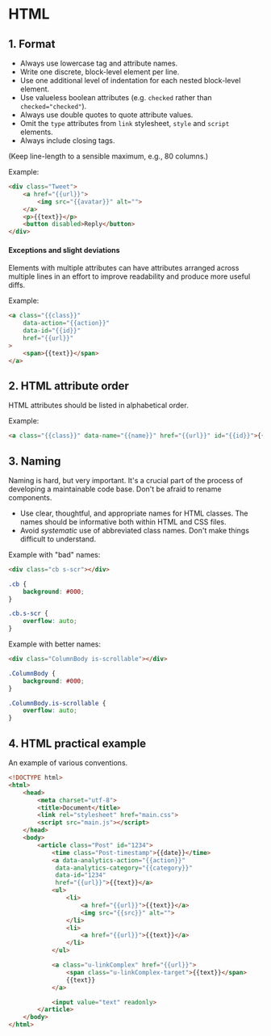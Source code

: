 <a name="html"></a>
# HTML

<a name="html-format"></a>
## 1. Format

* Always use lowercase tag and attribute names.
* Write one discrete, block-level element per line.
* Use one additional level of indentation for each nested block-level element.
* Use valueless boolean attributes (e.g. `checked` rather than `checked="checked"`).
* Always use double quotes to quote attribute values.
* Omit the `type` attributes from `link` stylesheet, `style` and `script` elements.
* Always include closing tags.

(Keep line-length to a sensible maximum, e.g., 80 columns.)

Example:

```html
<div class="Tweet">
	<a href="{{url}}">
		<img src="{{avatar}}" alt="">
	</a>
	<p>{{text}}</p>
	<button disabled>Reply</button>
</div>
```

#### Exceptions and slight deviations

Elements with multiple attributes can have attributes arranged across multiple
lines in an effort to improve readability and produce more useful diffs.

Example:

```html
<a class="{{class}}"
	data-action="{{action}}"
	data-id="{{id}}"
	href="{{url}}"
>
	<span>{{text}}</span>
</a>
```


<a name="html-attrs"></a>
## 2. HTML attribute order

HTML attributes should be listed in alphabetical order.

Example:

```html
<a class="{{class}}" data-name="{{name}}" href="{{url}}" id="{{id}}">{{text}}</a>
```


<a name="html-naming"></a>
## 3. Naming

Naming is hard, but very important. It's a crucial part of the process of
developing a maintainable code base. Don't be afraid to rename components.

* Use clear, thoughtful, and appropriate names for HTML classes. The names should be informative both within HTML and CSS files.
* Avoid _systematic_ use of abbreviated class names. Don't make things difficult to understand.

Example with "bad" names:

```html
<div class="cb s-scr"></div>
```

```css
.cb {
	background: #000;
}

.cb.s-scr {
	overflow: auto;
}
```

Example with better names:

```html
<div class="ColumnBody is-scrollable"></div>
```

```css
.ColumnBody {
	background: #000;
}

.ColumnBody.is-scrollable {
	overflow: auto;
}
```


<a name="html-example"></a>
## 4. HTML practical example

An example of various conventions.

```html
<!DOCTYPE html>
<html>
	<head>
		<meta charset="utf-8">
		<title>Document</title>
		<link rel="stylesheet" href="main.css">
		<script src="main.js"></script>
	</head>
	<body>
		<article class="Post" id="1234">
			<time class="Post-timestamp">{{date}}</time>
			<a data-analytics-action="{{action}}"
			 data-analytics-category="{{category}}"
			 data-id="1234"
			 href="{{url}}">{{text}}</a>
			<ul>
				<li>
					<a href="{{url}}">{{text}}</a>
					<img src="{{src}}" alt="">
				</li>
				<li>
					<a href="{{url}}">{{text}}</a>
				</li>
			</ul>

			<a class="u-linkComplex" href="{{url}}">
				<span class="u-linkComplex-target">{{text}}</span>
				{{text}}
			</a>

			<input value="text" readonly>
		</article>
	</body>
</html>
```
